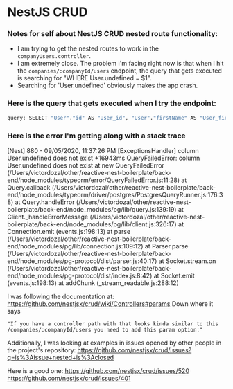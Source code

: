 # NestJS CRUD
### Notes for self about NestJS CRUD nested route functionality:

- I am trying to get the nested routes to work in the `companyUsers.controller`.
- I am extremely close. The problem I'm facing right now is that when I hit the `companies/:companyId/users` endpoint, the query that gets executed is searching for "WHERE User.undefined = $1".
- Searching for 'User.undefined' obviously makes the app crash.

### Here is the query that gets executed when I try the endpoint:
```bash
query: SELECT "User"."id" AS "User_id", "User"."firstName" AS "User_firstName", "User"."lastName" AS "User_lastName", "User"."isActive" AS "User_isActive", "User"."role" AS "User_role", "User"."createdAt" AS "User_createdAt", "User"."updatedAt" AS "User_updatedAt", "User"."deletedAt" AS "User_deletedAt", "company"."id" AS "company_id", "company"."name" AS "company_name", "User"."profileId", "User"."companyId" FROM "user" "User" LEFT JOIN "company" "company" ON "company"."id"="User"."companyId" WHERE (("User"."undefined" = $1)) AND "User"."deletedAt" IS NULL
```

### Here is the error I'm getting along with a stack trace
[Nest] 880   - 09/05/2020, 11:37:26 PM   [ExceptionsHandler] column User.undefined does not exist +16943ms
QueryFailedError: column User.undefined does not exist
    at new QueryFailedError (/Users/victordozal/other/reactive-nest-boilerplate/back-end/node_modules/typeorm/error/QueryFailedError.js:11:28)
    at Query.callback (/Users/victordozal/other/reactive-nest-boilerplate/back-end/node_modules/typeorm/driver/postgres/PostgresQueryRunner.js:176:38)
    at Query.handleError (/Users/victordozal/other/reactive-nest-boilerplate/back-end/node_modules/pg/lib/query.js:139:19)
    at Client._handleErrorMessage (/Users/victordozal/other/reactive-nest-boilerplate/back-end/node_modules/pg/lib/client.js:326:17)
    at Connection.emit (events.js:198:13)
    at parse (/Users/victordozal/other/reactive-nest-boilerplate/back-end/node_modules/pg/lib/connection.js:109:12)
    at Parser.parse (/Users/victordozal/other/reactive-nest-boilerplate/back-end/node_modules/pg-protocol/dist/parser.js:40:17)
    at Socket.stream.on (/Users/victordozal/other/reactive-nest-boilerplate/back-end/node_modules/pg-protocol/dist/index.js:8:42)
    at Socket.emit (events.js:198:13)
    at addChunk (_stream_readable.js:288:12)


I was following the documentation at:
https://github.com/nestjsx/crud/wiki/Controllers#params
Down where it says
```
"If you have a controller path with that looks kinda similar to this /companies/:companyId/users you need to add this param option:"
```

Additionally, I was looking at examples in issues opened by other people in the project's repository:
https://github.com/nestjsx/crud/issues?q=is%3Aissue+nested+is%3Aclosed

Here is a good one:
https://github.com/nestjsx/crud/issues/520
https://github.com/nestjsx/crud/issues/401